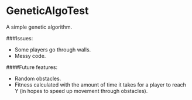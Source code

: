 # GeneticAlgoTest
A simple genetic algorithm.

###Issues:
- Some players go through walls.
- Messy code.

####Future features:
- Random obstacles.
- Fitness calculated with the amount of time it takes for a player to reach Y (in hopes to speed up movement through obstacles).

